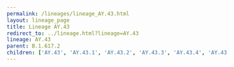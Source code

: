 ```yaml
---
permalink: /lineages/lineage_AY.43.html
layout: lineage_page
title: Lineage AY.43
redirect_to: ../lineage.html?lineage=AY.43
lineage: AY.43
parent: B.1.617.2
children: ['AY.43', 'AY.43.1', 'AY.43.2', 'AY.43.3', 'AY.43.4', 'AY.43.5']
---
```

